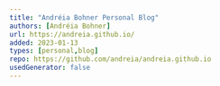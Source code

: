 ```yaml
---
title: "Andréia Bohner Personal Blog"
authors: [Andréia Bohner]
url: https://andreia.github.io/
added: 2023-01-13
types: [personal,blog]
repo: https://github.com/andreia/andreia.github.io
usedGenerator: false
---
```

